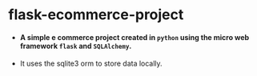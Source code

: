 # flask-ecommerce-project

+ #### A simple e commerce project created in ```python``` using the micro web framework ```flask``` and ```SQLAlchemy```.
+ It uses the sqlite3 orm to store data locally.
